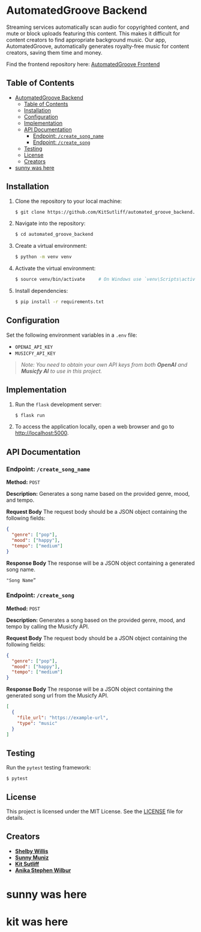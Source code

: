 # AutomatedGroove Backend

Streaming services automatically scan audio for copyrighted content, and mute or block uploads featuring this content. This makes it difficult for content creators to find appropriate background music. Our app, AutomatedGroove, automatically generates royalty-free music for content creators, saving them time and money. 

Find the frontend repository here: [AutomatedGroove Frontend](https://github.com/KitSutliff/automated_groove_frontend)


## Table of Contents

- [AutomatedGroove Backend](#automatedgroove-backend)
	- [Table of Contents](#table-of-contents)
	- [Installation](#installation)
	- [Configuration](#configuration)
	- [Implementation](#implementation)
	- [API Documentation](#api-documentation)
		- [Endpoint: `/create_song_name`](#endpoint-create_song_name)
		- [Endpoint: `/create_song`](#endpoint-create_song)
	- [Testing](#testing)
	- [License](#license)
	- [Creators](#creators)
- [sunny was here](#sunny-was-here)


## Installation

1. Clone the repository to your local machine:
	```sh
	$ git clone https://github.com/KitSutliff/automated_groove_backend.git
	```
2. Navigate into the repository:
	```sh
	$ cd automated_groove_backend
	```
3. Create a virtual environment:
	```sh
	$ python -m venv venv
	```
4. Activate the virtual environment:
	```sh
	$ source venv/bin/activate     # On Windows use `venv\Scripts\activate`
	```
5. Install dependencies:
	```sh
	$ pip install -r requirements.txt
	```


## Configuration

Set the following environment variables in a `.env` file:

-  `OPENAI_API_KEY`
-  `MUSICFY_API_KEY`

>_Note: You need to obtain your own API keys from both **OpenAI** and **Musicfy AI** to use in this project._


## Implementation

1. Run the `flask` development server:
	```sh
	$ flask run
	```
2. To access the application locally, open a web browser and go to [http://localhost:5000](http://localhost:5000).


## API Documentation 

### Endpoint: `/create_song_name`

**Method:**  `POST`

**Description:** Generates a song name based on the provided genre, mood, and tempo.

**Request Body**
The request body should be a JSON object containing the following fields:
```json
{
  "genre": ["pop"],
  "mood": ["happy"],
  "tempo": ["medium"]
}
```

**Response Body**
The response will be a JSON object containing a generated song name.
```
"Song Name”
``` 

### Endpoint: `/create_song`

**Method:**  `POST`

**Description:** Generates a song based on the provided genre, mood, and tempo by calling the Musicfy API.

**Request Body**
The request body should be a JSON object containing the following fields:
```json
{
  "genre": ["pop"],
  "mood": ["happy"],
  "tempo": ["medium"]
}
```

**Response Body**
The response will be a JSON object containing the generated song url from the Musicfy API.
```json
[
  {
    "file_url": "https://example-url",
    "type": "music"
  }
]
```


## Testing

Run the `pytest` testing framework:
```
$ pytest
```

  
## License
This project is licensed under the MIT License. See the [LICENSE](LICENSE) file for details.


## Creators
- [**Shelby Willis**](https://www.linkedin.com/in/shelby-willis-57004a234/)
- [**Sunny Muniz**](https://www.linkedin.com/in/sunny-muniz-4838b8235/)
- [**Kit Sutliff**](https://www.linkedin.com/in/kit-sutliff/)
- [**Anika Stephen Wilbur**](https://www.linkedin.com/in/anika-stephen-wilbur/)
  
# sunny was here
# kit was here